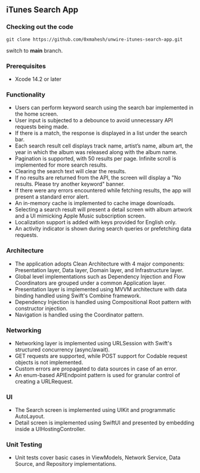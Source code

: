 ## iTunes Search App

### Checking out the code
```
git clone https://github.com/0xmahesh/unwire-itunes-search-app.git
```

switch to <b>main</b> branch.

### Prerequisites
- Xcode 14.2 or later

### Functionality
- Users can perform keyword search using the search bar implemented in the home screen.
- User input is subjected to a debounce to avoid unnecessary API requests being made.
- If there is a match, the response is displayed in a list under the search bar.
- Each search result cell displays track name, artist’s name, album art, the year in which the album was released along with the album name. 
- Pagination is supported, with 50 results per page. Infinite scroll is implemented for more search results.
- Clearing the search text will clear the results.
- If no results are returned from the API, the screen will display a "No results. Please try another keyword" banner.
- If there were any errors encountered while fetching results, the app will present a standard error alert.
- An in-memory cache is implemented to cache image downloads.
- Selecting a search result will present a detail screen with album artwork and a UI mimicking Apple Music subscription screen.
- Localization support is added with keys provided for English only.
- An activity indicator is shown during search queries or prefetching data requests.

### Architecture
- The application adopts Clean Architecture with 4 major components: Presentation layer, Data layer, Domain layer, and Infrastructure layer.
- Global level implementations such as Dependency Injection and Flow Coordinators are grouped under a common Application layer.
- Presentation layer is implemented using MVVM architecture with data binding handled using Swift's Combine framework.
- Dependency Injection is handled using Compositional Root pattern with constructor injection.
- Navigation is handled using the Coordinator pattern.

### Networking
- Networking layer is implemented using URLSession with Swift's structured concurrency (async/await).
- GET requests are supported, while POST support for Codable request objects is not implemented.
- Custom errors are propagated to data sources in case of an error.
- An enum-based APIEndpoint pattern is used for granular control of creating a URLRequest.

### UI
- The Search screen is implemented using UIKit and programmatic AutoLayout.
- Detail screen is implemented using SwiftUI and presented by embedding inside a UIHostingController.

### Unit Testing
- Unit tests cover basic cases in ViewModels, Network Service, Data Source, and Repository implementations.
